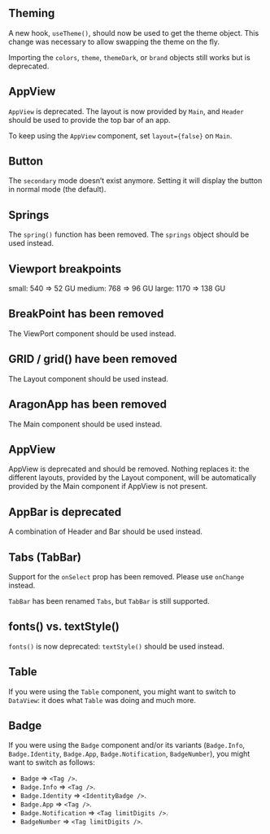 ## Theming

A new hook, `useTheme()`, should now be used to get the theme object. This
change was necessary to allow swapping the theme on the fly.

Importing the `colors`, `theme`, `themeDark`, or `brand` objects still works but is deprecated.

## AppView

`AppView` is deprecated. The layout is now provided by `Main`, and `Header`
should be used to provide the top bar of an app.

To keep using the `AppView` component, set `layout={false}` on `Main`.

## Button

The `secondary` mode doesn’t exist anymore. Setting it will display the button in normal mode (the default).

## Springs

The `spring()` function has been removed. The `springs` object should be used instead.

## Viewport breakpoints

small: 540 => 52 GU
medium: 768 => 96 GU
large: 1170 => 138 GU

## BreakPoint has been removed

The ViewPort component should be used instead.

## GRID / grid() have been removed

The Layout component should be used instead.

## AragonApp has been removed

The Main component should be used instead.

## AppView

AppView is deprecated and should be removed. Nothing replaces it: the
different layouts, provided by the Layout component, will be automatically
provided by the Main component if AppView is not present.

## AppBar is deprecated

A combination of Header and Bar should be used instead.

## Tabs (TabBar)

Support for the `onSelect` prop has been removed. Please use `onChange` instead.

`TabBar` has been renamed `Tabs`, but `TabBar` is still supported.

## fonts() vs. textStyle()

`fonts()` is now deprecated: `textStyle()` should be used instead.

## Table

If you were using the `Table` component, you might want to switch to
`DataView`: it does what `Table` was doing and much more.

## Badge

If you were using the `Badge` component and/or its variants (`Badge.Info`, `Badge.Identity`, `Badge.App`, `Badge.Notification`, `BadgeNumber`), you might want to switch as follows:

- `Badge` => `<Tag />`.
- `Badge.Info` => `<Tag />`.
- `Badge.Identity` => `<IdentityBadge />`.
- `Badge.App` => `<Tag />`.
- `Badge.Notification` => `<Tag limitDigits />`.
- `BadgeNumber` => `<Tag limitDigits />`.
